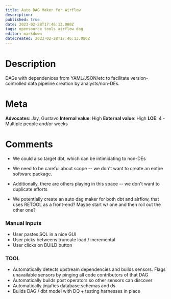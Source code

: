 ```yaml
---
title: Auto DAG Maker for Airflow
description: 
published: true
date: 2023-02-28T17:46:13.080Z
tags: opensource tools airflow dag
editor: markdown
dateCreated: 2023-02-28T17:46:13.080Z
---
```


# Description
DAGs with dependenices from YAML/JSON/etc to facilitate version-controlled data pipeline creation by analysts/non-DEs.

# Meta

**Advocates**: Jay, Gustavo
**Internal value**: High
**External value**: High
**LOE**: 4 - Multiple people and/or weeks

# Comments

- We could also target dbt, which can be intimidating to non-DEs
- We need to be careful about scope -- we don't want to create an entire software package.
- Additionally, there are others playing in this space -- we don't want to duplicate efforts

- We potentially create an auto dag maker for both dbt and airflow, that uses RETOOL as a front-end? Maybe start w/ one and then roll out the other one?

### Manual inputs
- User pastes SQL in a nice GUI
- User picks betweens truncate load / incremental
- User clicks on BUILD button

### TOOL
- Automatically detects upstream dependencies and builds sensors. Flags unavailable sensors by pinging all code contributors of that DAG
- Automatically builds post operators so other sensors can discover
- Automatically jinjafies database.schemas and ds 
- Builds DAG / dbt model with DQ + testing harnesses in place

